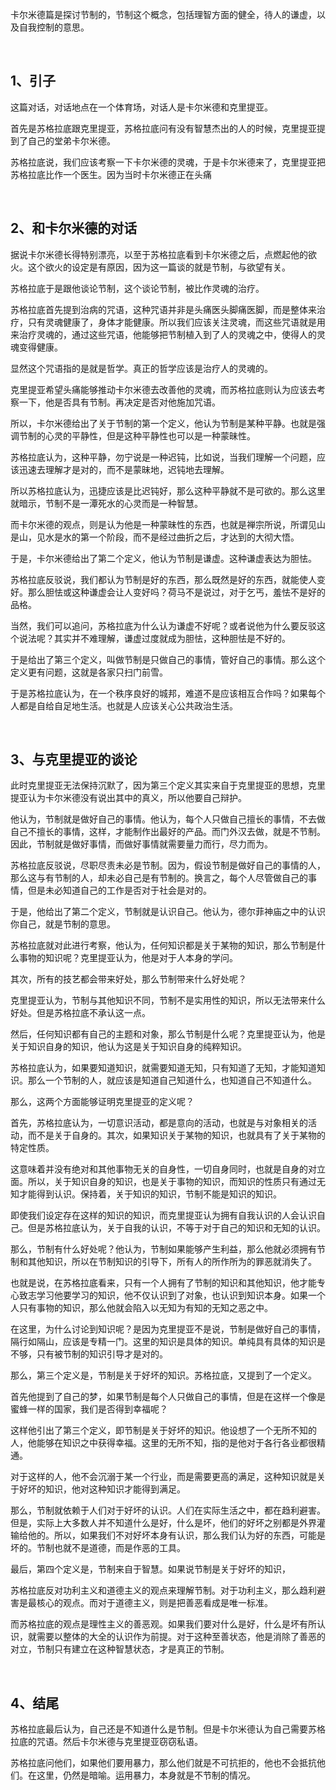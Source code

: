 <p data-pid="5SE8rcNJ">卡尔米德篇是探讨节制的，节制这个概念，包括理智方面的健全，待人的谦虚，以及自我控制的意思。</p><p><br></p><h2>1、引子</h2><p data-pid="d-tcefjY">这篇对话，对话地点在一个体育场，对话人是卡尔米德和克里提亚。</p><p data-pid="fpjzsK2Z">首先是苏格拉底跟克里提亚，苏格拉底问有没有智慧杰出的人的时候，克里提亚提到了自己的堂弟卡尔米德。</p><p data-pid="miLhTz3n">苏格拉底说，我们应该考察一下卡尔米德的灵魂，于是卡尔米德来了，克里提亚把苏格拉底比作一个医生。因为当时卡尔米德正在头痛</p><p><br></p><h2>2、和卡尔米德的对话</h2><p data-pid="eNmlUNC7">据说卡尔米德长得特别漂亮，以至于苏格拉底看到卡尔米德之后，点燃起他的欲火。这个欲火的设定是有原因，因为这一篇谈的就是节制，与欲望有关。</p><p data-pid="SzOOxLVn">苏格拉底于是跟他谈论节制，这个谈论节制，被比作灵魂的治疗。</p><p data-pid="G6DSf89u">苏格拉底首先提到治病的咒语，这种咒语并非是头痛医头脚痛医脚，而是整体来治疗，只有灵魂健康了，身体才能健康。所以我们应该关注灵魂，而这些咒语就是用来治疗灵魂的，通过这些咒语，他能够把节制植入到了人的灵魂之中，使得人的灵魂变得健康。</p><p data-pid="gPK12lip">显然这个咒语指的是就是哲学。真正的哲学应该是治疗人的灵魂的。</p><p data-pid="AD4UcWsy">克里提亚希望头痛能够推动卡尔米德去改善他的灵魂，而苏格拉底则认为应该去考察一下，他是否具有节制。再决定是否对他施加咒语。</p><p data-pid="TNRo_UKm">所以，卡尔米德给出了关于节制的第一个定义，他认为节制是某种平静。也就是强调节制的心灵的平静性，但是这种平静性也可以是一种蒙昧性。</p><p data-pid="ovIGorfj">苏格拉底认为，这种平静，勿宁说是一种迟钝，比如说，当我们理解一个问题，应该迅速去理解才是对的，而不是蒙昧地，迟钝地去理解。</p><p data-pid="Vj4DtpjI">所以苏格拉底认为，迅捷应该是比迟钝好，那么这种平静就不是可欲的。那么这里就暗示，节制不是一潭死水的心灵而是一种智慧。</p><p data-pid="FQxfDukI">而卡尔米德的观点，则是认为他是一种蒙昧性的东西，也就是禅宗所说，所谓见山是山，见水是水的第一个阶段，而不是经过曲折之后，才达到的大彻大悟。</p><p data-pid="mhuZtcUT">于是，卡尔米德给出了第二个定义，他认为节制是谦虚。这种谦虚表达为胆怯。</p><p data-pid="ZIZDZcWA">苏格拉底反驳说，我们都认为节制是好的东西，那么既然是好的东西，就能使人变好。那么胆怯或这种谦虚会让人变好吗？荷马不是说过，对于乞丐，羞怯不是好的品格。</p><p data-pid="x7YzlgG4">当然，我们可以追问，苏格拉底为什么认为谦虚不好呢？或者说他为什么要反驳这个说法呢？其实并不难理解，谦虚过度就成为胆怯，这种胆怯是不好的。</p><p data-pid="9gSf9Cdk">于是给出了第三个定义，叫做节制是只做自己的事情，管好自己的事情。那么这个定义更有问题，这就是各家只扫门前雪。</p><p data-pid="2QcN43t5">于是苏格拉底认为，在一个秩序良好的城邦，难道不是应该相互合作吗？如果每个人都是自给自足地生活。也就是人应该关心公共政治生活。</p><p><br></p><h2>3、与克里提亚的谈论</h2><p data-pid="4La2_Ybd">此时克里提亚无法保持沉默了，因为第三个定义其实来自于克里提亚的思想，克里提亚认为卡尔米德没有说出其中的真义，所以他要自己辩护。</p><p data-pid="UCcTJLHf">他认为，节制就是做好自己的事情。他认为，每个人只做自己擅长的事情，不去做自己不擅长的事情，这样，才能制作出最好的产品。而门外汉去做，就是不节制。因此，节制就是做好事情，而做好事情就需要量力而行，尽力而为。</p><p data-pid="4DNF6ciX">苏格拉底反驳说，尽职尽责未必是节制。因为，假设节制是做好自己的事情的人，那么这与有节制的人，却未必自己是有节制的。换言之，每个人尽管做自己的事情，但是未必知道自己的工作是否对于社会是对的。</p><p data-pid="D5_EnOkC">于是，他给出了第二个定义，节制就是认识自己。他认为，德尔菲神庙之中的认识你自己，就是节制的意思。</p><p data-pid="REDv6Jp-">苏格拉底就对此进行考察，他认为，任何知识都是关于某物的知识，那么节制是什么事物的知识呢？克里提亚认为，他是对于人本身的学问。</p><p data-pid="p8vnZs-m">其次，所有的技艺都会带来好处，那么节制带来什么好处呢？</p><p data-pid="djtYRQdi">克里提亚认为，节制与其他知识不同，节制不是实用性的知识，所以无法带来什么好处。但是苏格拉底不承认这一点。</p><p data-pid="b5CYvF8c">然后，任何知识都有自己的主题和对象，那么节制是什么呢？克里提亚认为，他是关于知识自身的知识，他认为这是关于知识自身的纯粹知识。</p><p data-pid="s3qKMjMZ">苏格拉底认为，如果要知道知识，就需要知道无知，只有知道了无知，才能知道知识。那么一个节制的人，就应该是知道自己知道什么，也知道自己不知道什么。</p><p data-pid="se2DtkhX">那么，这两个方面能够证明克里提亚的定义呢？</p><p data-pid="sWYEYY7W">首先，苏格拉底认为，一切意识活动，都是意向的活动，也就是与对象相关的活动，而不是关于自身的。其次，如果知识关于某物的知识，也就具有了关于某物的特定性质。</p><p data-pid="g-cgsjQD">这意味着并没有绝对和其他事物无关的自身性，一切自身同时，也就是自身的对立面。所以，关于知识自身的知识，也是关于事物的知识，而知识的性质只有通过无知才能得到认识。保持着，关于知识的知识，节制不能是知识的知识。</p><p data-pid="4cDPWgQu">即使我们设定存在这样的知识的知识，而克里提亚认为拥有自我认识的人会认识自己。但是苏格拉底认为，关于自我的认识，不等于对于自己的知识和无知的认识。</p><p data-pid="A4t7eNE8">那么，节制有什么好处呢？他认为，节制如果能够产生利益，那么他就必须拥有节制和其他知识，所以在节制知识的引导下，所有人的所作所为的罪恶就消失了。</p><p data-pid="AhIgydU5">也就是说，在苏格拉底看来，只有一个人拥有了节制的知识和其他知识，他才能专心致志学习他要学习的知识，他不仅认识到了对象，也认识到知识本身。如果一个人只有事物的知识，那么他就会陷入以无知为有知的无知之恶之中。</p><p data-pid="igWGiq4K">在这里，为什么讨论到知识呢？是因为克里提亚不是说，节制是做好自己的事情，隔行如隔山，应该是专精一门。这里的知识是具体的知识。单纯具有具体的知识是不够，只有被节制的知识引导才是对的。</p><p data-pid="lQq16qss">那么，第三个定义是，节制是关于好坏的知识。苏格拉底，又提到了一个定义。</p><p data-pid="RNIVbY_7">首先他提到了自己的梦，如果节制是每个人只做自己的事情，但是在这样一个像是蜜蜂一样的国家，我们是否得到幸福呢？</p><p data-pid="SE6cI_ZM">这样他引出了第三个定义，即节制是关于好坏的知识。他设想了一个无所不知的人，他能够在知识之中获得幸福。这里的无所不知，指的是他对于各行各业都很精通。</p><p data-pid="lPvxboP0">对于这样的人，他不会沉溺于某一个行业，而是需要更高的满足，这种知识就是关于好坏的知识，他对这种知识才能得到满足。</p><p data-pid="xLtBLUe2">那么，节制就依赖于人们对于好坏的认识。人们在实际生活之中，都在趋利避害。但是，实际上大多数人并不知道什么是好，什么是坏，他们的好坏之别都是外界灌输给他的。所以，如果我们不对好坏本身有认识，那么我们认为好的东西，可能是坏的。节制也就不是道德，而是作恶的工具。</p><p data-pid="ZKUjDoyy">最后，第四个定义是，节制来自于智慧。如果说节制是关于好坏的知识，</p><p data-pid="RHcSPBBi">苏格拉底反对功利主义和道德主义的观点来理解节制。对于功利主义，那么趋利避害是最核心的观点。而对于道德主义，则是把善恶看成是唯一标准。</p><p data-pid="h_kJd8W1">而苏格拉底的观点是理性主义的善恶观。如果我们要对什么是好，什么是坏有所认识，就需要以整体的大全的认识作为前提。对于这种至善状态，他是消除了善恶的对立，节制只有建立在这种智慧状态，才是真正的节制。</p><p><br></p><h2>4、结尾</h2><p data-pid="9YcoNy8Z">苏格拉底最后认为，自己还是不知道什么是节制。但是卡尔米德认为自己需要苏格拉底的咒语。然后卡尔米德与克里提亚窃窃私语。</p><p data-pid="6vxMwY3q">苏格拉底问他们，如果他们要用暴力，那么他们就是不可抗拒的，他也不会抵抗他们。在这里，仍然是暗喻。运用暴力，本身就是不节制的情况。</p><p></p>